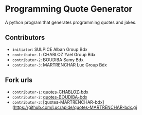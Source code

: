 # Programming Quote Generator

A python program that generates programming quotes and jokes.

## Contributors
- `initiator`: SULPICE Alban Group Bdx
- `contributor-1`: CHABLOZ Yael Group Bdx
- `contributor-2`: BOUDIBA Samy Bdx
- `contributor-3`: MARTRENCHAR Luc Group Bdx

## Fork urls
- `contributor-1`: [quotes-CHABLOZ-bdx](https://github.com/noreply97/quotes-CHABLOZ-bdx.git)
- `contributor-2`: [quotes-BOUDIBA-bdx](https://github.com/Fatbasket0/quotes-BOUDIBA-bdx.git)
- `contributor-3`: [quotes-MARTRENCHAR-bdx](https://github.com/Lucrapide/quotes-MARTRENCHAR-bdx.gi
